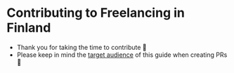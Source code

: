 # Contributing to Freelancing in Finland

* Thank you for taking the time to contribute 💐
* Please keep in mind the [target audience](https://github.com/sam-hosseini/freelancing-in-finland#how-can-this-guide-solve-the-problem) of this guide when creating PRs 🙌
